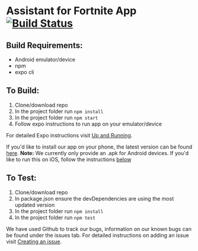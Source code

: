 # Assistant for Fortnite App [![Build Status](https://travis-ci.com/KarinaNi/AssistFortnite.svg?branch=master)](https://travis-ci.com/KarinaNi/AssistFortnite)
 

## Build Requirements:
- Android emulator/device
- npm
- expo cli

## To Build:

1. Clone/download repo
2. In the project folder run `npm install`
3. In the project folder run `npm start`
4. Follow expo instructions to run app on your emulator/device

For detailed Expo instructions visit [Up and Running](https://docs.expo.io/versions/latest/workflow/up-and-running/).

If you'd like to install our app on your phone, the latest version can be found [here](https://github.com/KarinaNi/AssistFortnite/releases).
__Note:__ We currently only provide an .apk for Android devices. If you'd like to run this on iOS, follow the instructions [below](#to-test)

## To Test:

1. Clone/download repo
2. In package.json ensure the devDependencies are using the most updated version
3. In the project folder run `npm install` 
4. In the project folder run `npm test`

We have used Github to track our bugs, information on our known bugs can be found under the issues tab.
For detailed instructions on adding an issue visit [Creating an issue](https://help.github.com/en/articles/creating-an-issue).
